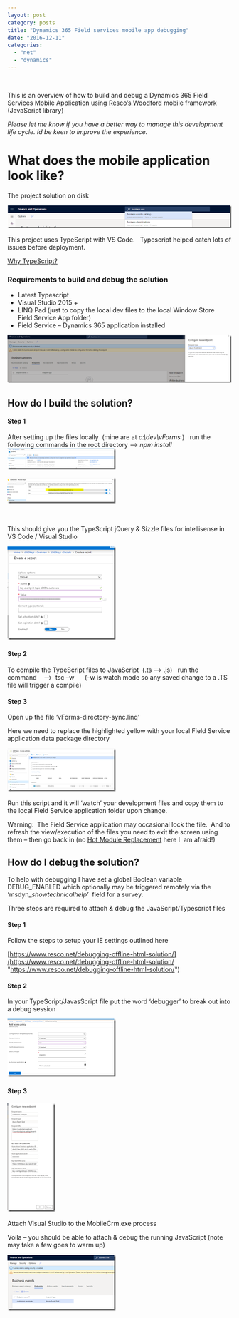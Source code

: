 ```yaml
---
layout: post
category: posts
title: "Dynamics 365 Field services mobile app debugging"
date: "2016-12-11"
categories: 
  - "net"
  - "dynamics"
---
```


 

This is an overview of how to build and debug a Dynamics 365 Field Services Mobile Application using [Resco’s Woodford](https://www.resco.net/woodford-overview/) mobile framework (JavaScript library)

_Please let me know if you have a better way to manage this development life cycle. Id be keen to improve the experience._

# What does the mobile application look like?

The project solution on disk

[![image](images/image_thumb.png "image")](/wp-content/uploads/2018/12/image.png)

This project uses TypeScript with VS Code.   Typescript helped catch lots of issues before deployment.

[Why TypeScript?](https://basarat.gitbooks.io/typescript/docs/why-typescript.html)

### Requirements to build and debug the solution

- Latest Typescript
- Visual Studio 2015 +
- LINQ Pad (just to copy the local dev files to the local Window Store  Field Service App folder)
- Field Service – Dynamics 365 application installed

[![image](images/image_thumb-1.png "image")](/wp-content/uploads/2018/12/image-1.png)

## How do I build the solution?

#### Step 1

After setting up the files locally  (mine are at _c:\\dev\\vForms_ )   run the following commands in the root directory –> _npm install[![image](images/image_thumb-2.png "image")](/wp-content/uploads/2018/12/image-2.png)_

[![image](images/image_thumb-3.png "image")](/wp-content/uploads/2018/12/image-3.png)

 

This should give you the TypeScript jQuery & Sizzle files for intellisense in VS Code / Visual Studio

[![image](images/image_thumb-4.png "image")](/wp-content/uploads/2018/12/image-4.png)

#### Step 2

To compile the TypeScript files to JavaScript  (.ts –> .js)   run the command    -->  tsc –w      (-w is watch mode so any saved change to a .TS file will trigger a compile)

#### Step 3

Open up the file ‘vForms-directory-sync.linq’

Here we need to replace the highlighted yellow with your local Field Service application data package directory

[![image](images/image_thumb-5.png "image")](/wp-content/uploads/2018/12/image-5.png)

Run this script and it will ‘watch’ your development files and copy them to the local Field Service application folder upon change.

Warning:  The Field Service application may occasional lock the file.  And to refresh the view/execution of the files you need to exit the screen using them – then go back in (no [Hot Module Replacement](https://webpack.js.org/concepts/hot-module-replacement/) here I  am afraid!)

## How do I debug the solution?

To help with debugging I have set a global Boolean variable DEBUG\_ENABLED which optionally may be triggered remotely via the  ‘msdyn\__showtechnicalhelp’_  field for a survey.

Three steps are required to attach & debug the JavaScript/Typescript files

#### Step 1

Follow the steps to setup your IE settings outlined here

[https://www.resco.net/debugging-offline-html-solution/](https://www.resco.net/debugging-offline-html-solution/ "https://www.resco.net/debugging-offline-html-solution/")

#### Step 2

In your TypeScript/JavasScript file put the word ‘debugger’ to break out into a debug session

[![image](images/image_thumb-6.png "image")](/wp-content/uploads/2018/12/image-6.png)

#### Step 3

[![image](images/image_thumb-7.png "image")](/wp-content/uploads/2018/12/image-7.png)

Attach Visual Studio to the MobileCrm.exe process

Voila – you should be able to attach & debug the running JavaScript (note may take a few goes to warm up)

[![image](images/image_thumb-8.png "image")](/wp-content/uploads/2018/12/image-8.png)
